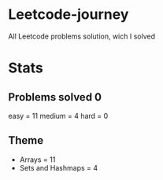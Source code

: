 # Leetcode-journey
All Leetcode problems solution, wich I solved


# Stats 
## Problems solved 0

easy = 11
medium = 4
hard = 0 

## Theme 

- Arrays = 11
- Sets and Hashmaps = 4
